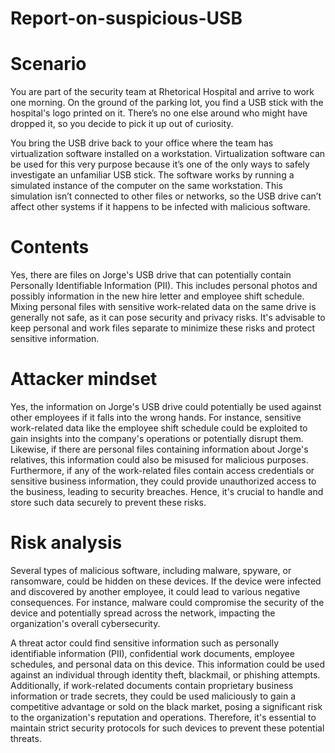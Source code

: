 # Report-on-suspicious-USB
# Scenario
You are part of the security team at Rhetorical Hospital and arrive to work one morning. On the ground of the parking lot, you find a USB stick with the hospital's logo printed on it. There’s no one else around who might have dropped it, so you decide to pick it up out of curiosity.

You bring the USB drive back to your office where the team has virtualization software installed on a workstation. Virtualization software can be used for this very purpose because it’s one of the only ways to safely investigate an unfamiliar USB stick. The software works by running a simulated instance of the computer on the same workstation. This simulation isn’t connected to other files or networks, so the USB drive can’t affect other systems if it happens to be infected with malicious software.

# Contents
Yes, there are files on Jorge's USB drive that can potentially contain Personally Identifiable Information (PII). This includes personal photos and possibly information in the new hire letter and employee shift schedule. Mixing personal files with sensitive work-related data on the same drive is generally not safe, as it can pose security and privacy risks. It's advisable to keep personal and work files separate to minimize these risks and protect sensitive information.
# Attacker mindset
Yes, the information on Jorge's USB drive could potentially be used against other employees if it falls into the wrong hands. For instance, sensitive work-related data like the employee shift schedule could be exploited to gain insights into the company's operations or potentially disrupt them. Likewise, if there are personal files containing information about Jorge's relatives, this information could also be misused for malicious purposes. Furthermore, if any of the work-related files contain access credentials or sensitive business information, they could provide unauthorized access to the business, leading to security breaches. Hence, it's crucial to handle and store such data securely to prevent these risks.
# Risk analysis
Several types of malicious software, including malware, spyware, or ransomware, could be hidden on these devices. If the device were infected and discovered by another employee, it could lead to various negative consequences. For instance, malware could compromise the security of the device and potentially spread across the network, impacting the organization's overall cybersecurity.

A threat actor could find sensitive information such as personally identifiable information (PII), confidential work documents, employee schedules, and personal data on this device. This information could be used against an individual through identity theft, blackmail, or phishing attempts. Additionally, if work-related documents contain proprietary business information or trade secrets, they could be used maliciously to gain a competitive advantage or sold on the black market, posing a significant risk to the organization's reputation and operations. Therefore, it's essential to maintain strict security protocols for such devices to prevent these potential threats.

